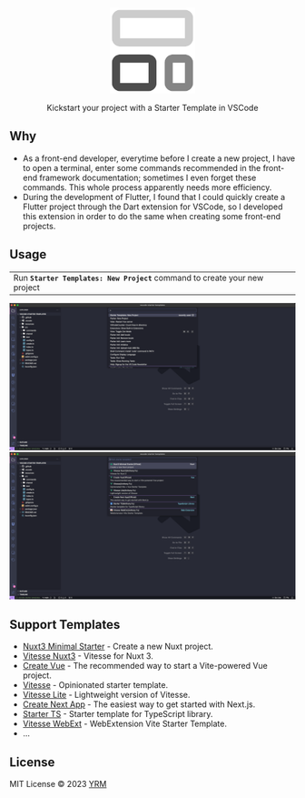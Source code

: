 <br>
<p align="center">
<img src="resources/icon.png" alt="logo" width="150"/>
</p>

<p align="center">
Kickstart your project with a Starter Template in VSCode
</p>

## Why

- As a front-end developer, everytime before I create a new project, I have to open a terminal, enter some commands recommended in the front-end framework documentation; sometimes I even forget these commands. This whole process apparently needs more efficiency.
- During the development of Flutter, I found that I could quickly create a Flutter project through the Dart extension for VSCode, so I developed this extension in order to do the same when creating some front-end projects.

## Usage
<p>
<table><tr><td>Run <b><code>Starter Templates: New Project</code></b> command to create your new project</tr></td></table>
</p>

<p align="center">
<img width="1192" alt="Preview 1" src="./resources/preview1.png">
<img width="1192" alt="Preview 2" src="./resources/preview2.png">
</p>


## Support Templates

- [Nuxt3 Minimal Starter](https://github.com/nuxt/starter/tree/v3) - Create a new Nuxt project.
- [Vitesse Nuxt3](https://github.com/antfu/vitesse-nuxt3) - Vitesse for Nuxt 3.
- [Create Vue](https://github.com/vuejs/create-vue) - The recommended way to start a Vite-powered Vue project.
- [Vitesse](https://github.com/antfu/vitesse) - Opinionated starter template.
- [Vitesse Lite](https://github.com/antfu/vitesse-lite) - Lightweight version of Vitesse.
- [Create Next App](https://github.com/vercel/next.js/tree/canary/packages/create-next-app) - The easiest way to get started with Next.js.
- [Starter TS](https://github.com/antfu/starter-ts) - Starter template for TypeScript library.
- [Vitesse WebExt](https://github.com/antfu/vitesse-webext) - WebExtension Vite Starter Template.
- ...

## License

MIT License © 2023 [YRM](https://github.com/yrming)
